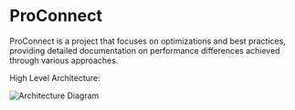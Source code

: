 # ProConnect
ProConnect is a project that focuses on optimizations and best practices, providing detailed documentation on performance differences achieved through various approaches.

High Level Architecture:

![Architecture Diagram](https://github.com/kavi-kumaran/ProConnect/assets/48396344/a5e24b2a-3f86-408e-b588-8b8ad7c46d87)
